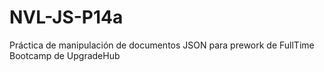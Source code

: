 # NVL-JS-P14a
Práctica de manipulación de documentos JSON para prework de FullTime Bootcamp de UpgradeHub
